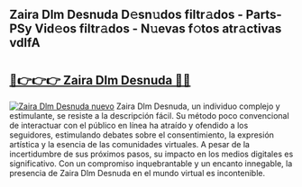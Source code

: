 ## Zaira Dlm Desnuda D𝚎sn𝚞dos filtr𝚊dos - Parts-PSy Vid𝚎os filtr𝚊dos - N𝚞evas f𝚘tos atr𝚊ctivas vdlfA

# <h2><a href="http://mb0uaa.tromn.icu/?c=Zaira+Dlm+Desnuda">🔗👉👉👉 Zaira Dlm Desnuda 🔗🔗</a></h2>

[![Zaira Dlm Desnuda nuevo](https://i.imgur.com/pEAQMta.gif)](http://mb0uaa.tromn.icu/?c=Zaira+Dlm+Desnuda)
Zaira Dlm Desnuda, un individuo complejo y estimulante, se resiste a la descripción fácil. Su método poco convencional de interactuar con el público en línea ha atraído y ofendido a los seguidores, estimulando debates sobre el consentimiento, la expresión artística y la esencia de las comunidades virtuales. A pesar de la incertidumbre de sus próximos pasos, su impacto en los medios digitales es significativo. Con un compromiso inquebrantable y un encanto innegable, la presencia de Zaira Dlm Desnuda en el mundo virtual es incontenible.
